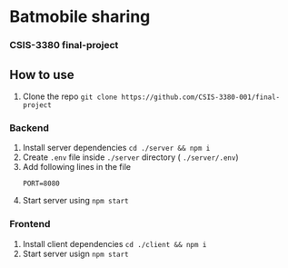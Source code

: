 # Batmobile sharing
### CSIS-3380 final-project

## How to use
1. Clone the repo
    `git clone https://github.com/CSIS-3380-001/final-project`

### Backend
1. Install server dependencies
    `cd ./server && npm i`
2. Create `.env` file inside `./server` directory ( `./server/.env`)
3. Add following lines in the file
    ```
    PORT=8080
    ```
4. Start server using `npm start`

### Frontend
1. Install client dependencies
    `cd ./client && npm i`
2. Start server usign `npm start`